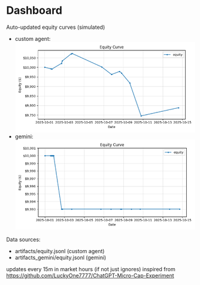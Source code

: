 # Dashboard

Auto-updated equity curves (simulated)

- custom agent: ![Equity Curve](artifacts/equity.png?v=d7cc779)
- gemini: ![Equity Curve (Gemini)](artifacts_gemini/equity.png?v=d7cc779)

Data sources:
- artifacts/equity.jsonl (custom agent)
- artifacts_gemini/equity.jsonl (gemini)

updates every 15m in market hours (if not just ignores)
inspired from https://github.com/LuckyOne7777/ChatGPT-Micro-Cap-Experiment
